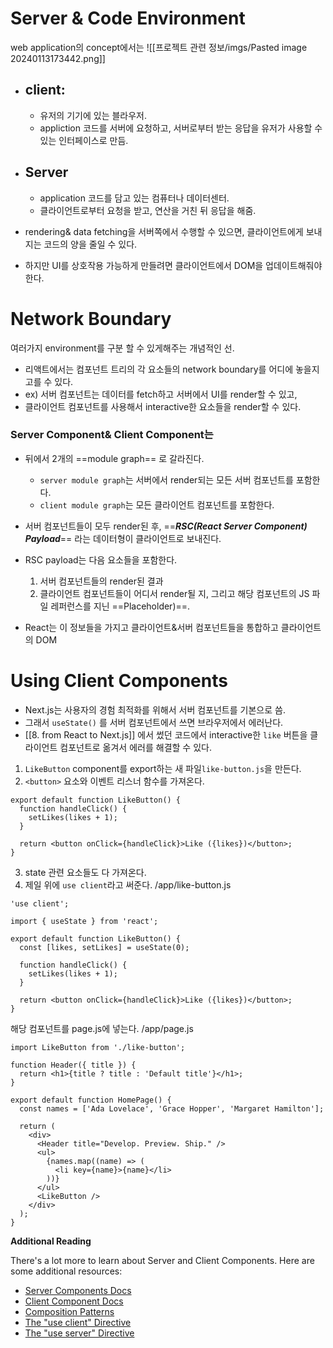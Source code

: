 # Server & Code Environment
web application의 concept에서는
![[프로젝트 관련 정보/imgs/Pasted image 20240113173442.png]]
- ## client:
	- 유저의 기기에 있는 블라우저.
	- appliction 코드를 서버에 요청하고, 서버로부터 받는 응답을 유저가 사용할 수 있는 인터페이스로 만듬.
- ## Server
	- application 코드를 담고 있는 컴퓨터나 데이터센터.
	- 클라이언트로부터 요청을 받고, 연산을 거친 뒤 응답을 해줌.

- rendering& data fetching을 서버쪽에서 수행할 수 있으면, 클라이언트에게 보내지는 코드의 양을 줄일 수 있다.
- 하지만 UI를 상호작용 가능하게 만들려면 클라이언트에서 DOM을 업데이트해줘야한다.

# Network Boundary
여러가지 environment를 구분 할 수 있게해주는 개념적인 선.
- 리액트에서는 컴포넌트 트리의 각 요소들의 network boundary를 어디에 놓을지 고를 수 있다.
- ex) 서버 컴포넌트는 데이터를 fetch하고 서버에서 UI를 render할 수 있고,
- 클라이언트 컴포넌트를 사용해서 interactive한 요소들을 render할 수 있다.
### Server Component& Client Component는
- 뒤에서 2개의 ==module graph== 로 갈라진다.
	- `server module graph`는 서버에서 render되는 모든 서버 컴포넌트를 포함한다.
	- `client module graph`는 모든 클라이언트 컴포넌트를 포함한다.
- 서버 컴포넌트들이 모두 render된 후, ==***RSC(React Server Component) Payload***== 라는 데이터형이 클라이언트로 보내진다.

- RSC payload는 다음 요소들을 포함한다.
	1. 서버 컴포넌트들의 render된 결과
	2. 클라이언트 컴포넌트들이 어디서 render될 지, 그리고 해당 컴포넌트의 JS 파일 레퍼런스를 지닌 ==Placeholder)==.

- React는 이 정보들을 가지고 클라이언트&서버 컴포넌트들을 통합하고 클라이언트의 DOM

# Using Client Components
- Next.js는 사용자의 경험 최적화를 위해서 서버 컴포넌트를 기본으로 씀.
- 그래서 `useState()` 를 서버 컴포넌트에서 쓰면 브라우저에서 에러난다.
- [[8. from React to Next.js]] 에서 썼던 코드에서 interactive한 `like` 버튼을 클라이언트 컴포넌트로 옮겨서 에러를 해결할 수 있다.

1. `LikeButton` component를 export하는 새 파일`like-button.js`을 만든다.
2.  `<button>` 요소와 이벤트 리스너 함수를 가져온다.
```
export default function LikeButton() {
  function handleClick() {
    setLikes(likes + 1);
  }
 
  return <button onClick={handleClick}>Like ({likes})</button>;
}
```
3. state 관련 요소들도 다 가져온다.
4. 제일 위에 `use client`라고 써준다.
/app/like-button.js

```
'use client';
 
import { useState } from 'react';
 
export default function LikeButton() {
  const [likes, setLikes] = useState(0);
 
  function handleClick() {
    setLikes(likes + 1);
  }
 
  return <button onClick={handleClick}>Like ({likes})</button>;
}
```
해당 컴포넌트를 page.js에 넣는다.
/app/page.js
```
import LikeButton from './like-button';
 
function Header({ title }) {
  return <h1>{title ? title : 'Default title'}</h1>;
}
 
export default function HomePage() {
  const names = ['Ada Lovelace', 'Grace Hopper', 'Margaret Hamilton'];
 
  return (
    <div>
      <Header title="Develop. Preview. Ship." />
      <ul>
        {names.map((name) => (
          <li key={name}>{name}</li>
        ))}
      </ul>
      <LikeButton />
    </div>
  );
}
```



**Additional Reading**

There's a lot more to learn about Server and Client Components. Here are some additional resources:

- [Server Components Docs](https://nextjs.org/docs/app/building-your-application/rendering/server-components)
- [Client Component Docs](https://nextjs.org/docs/app/building-your-application/rendering/client-components)
- [Composition Patterns](https://nextjs.org/docs/app/building-your-application/rendering/composition-patterns)
- [The "use client" Directive](https://react.dev/reference/react/use-client%3E)
- [The "use server" Directive](https://react.dev/reference/react/use-server)
